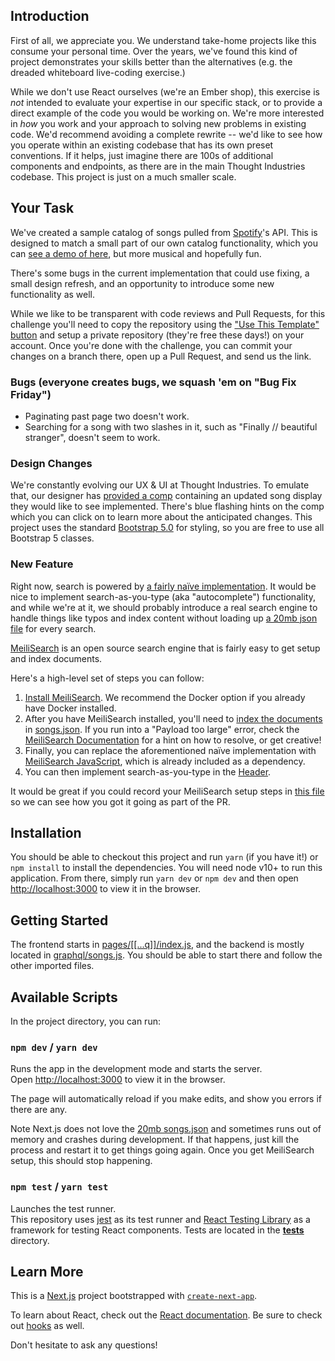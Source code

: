 ## Introduction

First of all, we appreciate you. We understand take-home projects like this consume your personal time. Over the years, we've found this kind of project demonstrates your skills better than the alternatives (e.g. the dreaded whiteboard live-coding exercise.)

While we don't use React ourselves (we're an Ember shop), this exercise is *not* intended to evaluate your expertise in our specific stack, or to provide a direct example of the code you would be working on. We're more interested in *how* you work and your approach to solving new problems in existing code. We'd recommend avoiding a complete rewrite -- we'd like to see how you operate within an existing codebase that has its own preset conventions. If it helps, just imagine there are 100s of additional components and endpoints, as there are in the main Thought Industries codebase. This project is just on a much smaller scale.

## Your Task

We've created a sample catalog of songs pulled from [Spotify](https://www.spotify.com/)'s API. This is designed to match a small part of our own catalog functionality, which you can [see a demo of here](https://www.onlinecookingschool.com/catalog), but more musical and hopefully fun.

There's some bugs in the current implementation that could use fixing, a small design refresh, and an opportunity to introduce some new functionality as well.

While we like to be transparent with code reviews and Pull Requests, for this challenge you'll need to copy the repository using the ["Use This Template" button](https://docs.github.com/assets/images/help/repository/use-this-template-button.png) and setup a private repository (they're free these days!) on your account. Once you're done with the challenge, you can commit your changes on a branch there, open up a Pull Request, and send us the link.

### Bugs (everyone creates bugs, we squash 'em on "Bug Fix Friday")
 - Paginating past page two doesn't work.
 - Searching for a song with two slashes in it, such as "Finally // beautiful stranger", doesn't seem to work.

### Design Changes

We're constantly evolving our UX & UI at Thought Industries. To emulate that, our designer has [provided a comp](https://projects.invisionapp.com/share/9NZUUUZXPD5#/screens/441734173) containing an updated song display they would like to see implemented. There's blue flashing hints on the comp which you can click on to learn more about the anticipated changes. This project uses the standard [Bootstrap 5.0](https://getbootstrap.com/docs/5.0/) for styling, so you are free to use all Bootstrap 5 classes.

### New Feature

Right now, search is powered by [a fairly naïve implementation](graphql/songs.js#L12-L16). It would be nice to implement search-as-you-type (aka "autocomplete") functionality, and while we're at it, we should probably introduce a real search engine to handle things like typos and index  content without loading up [a 20mb json file](songs.json) for every search.

[MeiliSearch](https://www.meilisearch.com/) is an open source search engine that is fairly easy to get setup and index documents.

Here's a high-level set of steps you can follow:

1. [Install MeiliSearch](https://docs.meilisearch.com/guides/advanced_guides/installation.html). We recommend the Docker option if you already have Docker installed.
2. After you have MeiliSearch installed, you'll need to [index the documents](https://docs.meilisearch.com/guides/main_concepts/indexes.html#index-creation) in [songs.json](songs.json). If you run into a "Payload too large" error, check the [MeiliSearch Documentation](https://docs.meilisearch.com/errors/#payload_too_large) for a hint on how to resolve, or get creative!
3. Finally, you can replace the aforementioned naïve implementation with [MeiliSearch JavaScript](https://github.com/meilisearch/meilisearch-js), which is already included as a dependency.
4. You can then implement search-as-you-type in the [Header](components/header.js).

It would be great if you could record your MeiliSearch setup steps in [this file](meilisearch-setup-steps.txt) so we can see how you got it going as part of the PR.

## Installation

You should be able to checkout this project and run `yarn` (if you have it!) or `npm install` to install the dependencies. You will need node v10+ to run this application. From there, simply run `yarn dev` or `npm dev` and then open [http://localhost:3000](http://localhost:3000) to view it in the browser.

## Getting Started

The frontend starts in [pages/[[...q]]/index.js](pages/[[...q]]/index.js), and the backend is mostly located in [graphql/songs.js](graphql/songs.js). You should be able to start there and follow the other imported files.

## Available Scripts

In the project directory, you can run:

### `npm dev` / `yarn dev`

Runs the app in the development mode and starts the server.<br>
Open [http://localhost:3000](http://localhost:3000) to view it in the browser.

The page will automatically reload if you make edits, and show you errors if there are any.

Note Next.js does not love the [20mb songs.json](songs.json) and sometimes runs out of memory and crashes during development. If that happens, just kill the process and restart it to get things going again. Once you get MeiliSearch setup, this should stop happening.

### `npm test` / `yarn test`

Launches the test runner.<br>
This repository uses [jest](https://jestjs.io/) as its test runner and [React Testing Library](https://testing-library.com/docs/react-testing-library/intro/) as a framework for testing React components. Tests are located in the [__tests__](__tests__) directory.

## Learn More

This is a [Next.js](https://nextjs.org/) project bootstrapped with [`create-next-app`](https://github.com/vercel/next.js/tree/canary/packages/create-next-app).

To learn about React, check out the [React documentation](https://reactjs.org/). Be sure to check out [hooks](https://reactjs.org/docs/hooks-intro.html) as well.

Don't hesitate to ask any questions!
